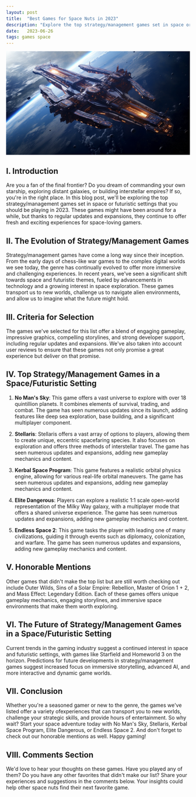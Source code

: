 ```yaml
---
layout: post
title:  "Best Games for Space Nuts in 2023"
description: "Explore the top strategy/management games set in space or futuristic settings that you should be playing in 2023."
date:   2023-06-26
tags: games space
---
```


![A massive spaceship](/assets/space-games.png)

## I. Introduction

Are you a fan of the final frontier? Do you dream of commanding your own starship, exploring distant galaxies, or building interstellar empires? If so, you're in the right place. In this blog post, we'll be exploring the top strategy/management games set in space or futuristic settings that you should be playing in 2023. These games might have been around for a while, but thanks to regular updates and expansions, they continue to offer fresh and exciting experiences for space-loving gamers.

## II. The Evolution of Strategy/Management Games

Strategy/management games have come a long way since their inception. From the early days of chess-like war games to the complex digital worlds we see today, the genre has continually evolved to offer more immersive and challenging experiences. In recent years, we've seen a significant shift towards space and futuristic themes, fueled by advancements in technology and a growing interest in space exploration. These games transport us to new worlds, challenge us to navigate alien environments, and allow us to imagine what the future might hold.

## III. Criteria for Selection

The games we've selected for this list offer a blend of engaging gameplay, impressive graphics, compelling storylines, and strong developer support, including regular updates and expansions. We've also taken into account user reviews to ensure that these games not only promise a great experience but deliver on that promise.

## IV. Top Strategy/Management Games in a Space/Futuristic Setting

1. **No Man's Sky**: This game offers a vast universe to explore with over 18 quintillion planets. It combines elements of survival, trading, and combat. The game has seen numerous updates since its launch, adding features like deep sea exploration, base building, and a significant multiplayer component.

2. **Stellaris**: Stellaris offers a vast array of options to players, allowing them to create unique, eccentric spacefaring species. It also focuses on exploration and offers three methods of interstellar travel. The game has seen numerous updates and expansions, adding new gameplay mechanics and content.

3. **Kerbal Space Program**: This game features a realistic orbital physics engine, allowing for various real-life orbital maneuvers. The game has seen numerous updates and expansions, adding new gameplay mechanics and content.

4. **Elite Dangerous**: Players can explore a realistic 1:1 scale open-world representation of the Milky Way galaxy, with a multiplayer mode that offers a shared universe experience. The game has seen numerous updates and expansions, adding new gameplay mechanics and content.

5. **Endless Space 2**: This game tasks the player with leading one of many civilizations, guiding it through events such as diplomacy, colonization, and warfare. The game has seen numerous updates and expansions, adding new gameplay mechanics and content.

## V. Honorable Mentions

Other games that didn't make the top list but are still worth checking out include Outer Wilds, Sins of a Solar Empire: Rebellion, Master of Orion 1 + 2, and Mass Effect: Legendary Edition. Each of these games offers unique gameplay mechanics, engaging storylines, and immersive space environments that make them worth exploring.

## VI. The Future of Strategy/Management Games in a Space/Futuristic Setting

Current trends in the gaming industry suggest a continued interest in space and futuristic settings, with games like Starfield and Homeworld 3 on the horizon. Predictions for future developments in strategy/management games suggest increased focus on immersive storytelling, advanced AI, and more interactive and dynamic game worlds.

## VII. Conclusion

Whether you're a seasoned gamer or new to the genre, the games we've listed offer a variety ofexperiences that can transport you to new worlds, challenge your strategic skills, and provide hours of entertainment. So why wait? Start your space adventure today with No Man's Sky, Stellaris, Kerbal Space Program, Elite Dangerous, or Endless Space 2. And don't forget to check out our honorable mentions as well. Happy gaming!

## VIII. Comments Section

We'd love to hear your thoughts on these games. Have you played any of them? Do you have any other favorites that didn't make our list? Share your experiences and suggestions in the comments below. Your insights could help other space nuts find their next favorite game.
